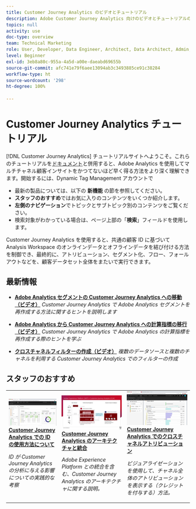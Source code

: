 ```yaml
---
title: Customer Journey Analytics のビデオとチュートリアル
description: Adobe Customer Journey Analytics 向けのビデオとチュートリアルのコレクションです。
topics: null
activity: use
doc-type: overview
team: Technical Marketing
role: User, Developer, Data Engineer, Architect, Data Architect, Admin, Leader
level: Beginner
exl-id: 3eb8a80c-955a-4a5d-a00e-daeabd69655b
source-git-commit: afc741e79f6aee13094ab3c3493885ce91c38284
workflow-type: ht
source-wordcount: '298'
ht-degree: 100%

---
```


# Customer Journey Analytics チュートリアル

[!DNL Customer Journey Analytics] チュートリアルサイトへようこそ。これらのチュートリアルを[ドキュメント](https://experienceleague.adobe.com/docs/analytics-platform/using/cja-landing.html?lang=ja)と併用すると、Adobe Analytics を使用してマルチチャネル顧客インサイトをかつてないほど早く得る方法をより深く理解できます。開始するには、Dynamic Tag Management アカウントで

* 最新の製品については、以下の **新機能** の節を参照してください。
* **スタッフのおすすめ**&#x200B;ではお気に入りのコンテンツをいくつか紹介します。
* **左側のナビゲーション**&#x200B;でトピックとサブトピック別のコンテンツをご覧ください。
* 検索対象がわかっている場合は、ページ上部の「**検索**」フィールドを使用します。

Customer Journey Analytics を使用すると、共通の顧客 ID に基づいて Analysis Workspace のオンラインデータとオフラインデータを結び付ける方法を制御でき、最終的に、アトリビューション、セグメント化、フロー、フォールアウトなどを、顧客データセット全体をまたいで実行できます。

<div id="whats-new-section">

## 最新情報

* **[Adobe Analytics セグメントの Customer Journey Analytics への移動（ビデオ）](components/filters/moving-adobe-analytics-segments-to-customer-journey-analytics.md)**
  *Customer Journey Analytics で Adobe Analytics セグメントを再作成する方法に関するヒントを説明します*

* **[Adobe Analytics から Customer Journey Analytics への計算指標の移行（ビデオ）](components/calc-metrics/moving-your-calculated-metrics-from-adobe-analytics-to-customer-journey-analytics.md)**
  *Customer Journey Analytics で Adobe Analytics の計算指標を再作成する際のヒントを学ぶ*

* **[クロスチャネルフィルターの作成（ビデオ）](components/filters/creating-cross-channel-filters-in-customer-journey-analytics.md)**
  *複数のデータソースと複数のチャネルを利用する Customer Journey Analytics でのフィルターの作成*

</div>

<div id="recs-overview-body-1"></div>
<div id="recs-overview-body-2"></div>
<div id="recs-overview-body-3"></div>
<div id="recs-overview-body-4"></div>
<div id="recs-overview-body-5"></div>
<div id="recs-overview-body-6"></div>

<div id="staff-picks-section">

## スタッフのおすすめ

<table>
<tr>
  <td>
    <a href="visitor-id/understanding-how-customer-journey-analytics-uses-identity.md">
      <img alt="CJA での ID の使用方法について" src="assets/30750.jpg" />
    </a>
    <div>
      <a href="visitor-id/understanding-how-customer-journey-analytics-uses-identity.md">
    <strong>Customer Journey Analytics での ID の使用方法について</strong>
    </a>
    </div>
    <p>
    <em>ID が Customer Journey Analytics の分析に与える影響についての実践的な考察</em>
    <p>
  </td>
   <td>
    <a href="architecture/architecture-and-integrations-of-cja.md">
      <img alt="Customer Journey Analytics のアーキテクチャと統合" src="assets/32483.jpg" />
    </a>
    <div>
      <a href="architecture/architecture-and-integrations-of-cja.md">
    <strong>Customer Journey Analytics のアーキテクチャと統合</strong>
    </a>
    </div>
    <p>
    <em>Adobe Experience Platform との統合を含む、Customer Journey Analytics のアーキテクチャに関する説明。</em>
    <p>
  </td>
  <td>
    <a href="analysis-workspace/visualizations/cross-channel-attribution-in-customer-journey-analytics.md">
      <img alt="Customer Journey Analytics でのクロスチャネルアトリビューション" src="assets/31772.jpg" />
    </a>
    <div>
      <a href="analysis-workspace/visualizations/cross-channel-attribution-in-customer-journey-analytics.md">
    <strong>Customer Journey Analytics でのクロスチャネルアトリビューション</strong>
    </a>
    </div>
    <p>
    <em>ビジュアライゼーションを使用して、チャネル全体のアトリビューションを表示する（クレジットを付与する）方法。</em>
    <p>
  </td>
</tr>
</table>
</div>
